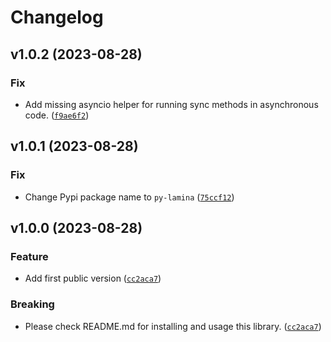 # Changelog

<!--next-version-placeholder-->

## v1.0.2 (2023-08-28)

### Fix

* Add missing asyncio helper for running sync methods in asynchronous code. ([`f9ae6f2`](https://github.com/megalus/lamina/commit/f9ae6f2c7c30b77205b96c61d63665214ea0667d))

## v1.0.1 (2023-08-28)

### Fix

* Change Pypi package name to `py-lamina` ([`75ccf12`](https://github.com/megalus/lamina/commit/75ccf126b55027b634582741d3140385ebd9505c))

## v1.0.0 (2023-08-28)

### Feature

* Add first public version ([`cc2aca7`](https://github.com/megalus/lamina/commit/cc2aca7c788be9fddbe80aaeb5bf6df363880252))

### Breaking

* Please check README.md for installing and usage this library. ([`cc2aca7`](https://github.com/megalus/lamina/commit/cc2aca7c788be9fddbe80aaeb5bf6df363880252))
